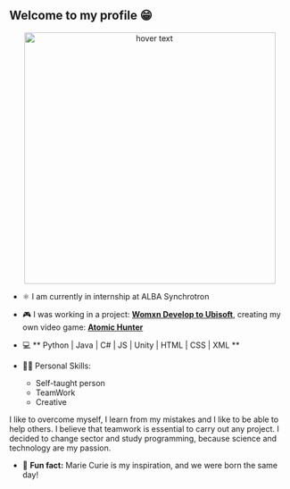 ## Welcome to my profile 😁

<p align="center">
  <img src="https://user-images.githubusercontent.com/73069754/113225489-0f061400-928e-11eb-87da-78de051e94dd.JPG" width="450" title="hover text">  
</p>

 -  ⚛ I am currently in internship at ALBA Synchrotron 

 -  🎮 I was working in a project: [**Womxn Develop to Ubisoft**](https://paris.ubisoft.com/en/womxn-develop-at-ubisoft/), creating my own video game: [**Atomic Hunter** ](https://github.com/saidaHF/Atomic-Hunter.git)
 - 💻 ** Python | Java | C# | JS | Unity | HTML | CSS | XML **
 
 - 👩🏻 Personal Skills: 
     - Self-taught person
     - TeamWork
     - Creative

I like to overcome myself, I learn from my mistakes and I like to be able to help others. I believe that teamwork is essential to carry out any project.
I decided to change sector and study programming, because science and technology are my passion.

- 🌙 **Fun fact:** Marie Curie is my inspiration, and we were born the same day!



